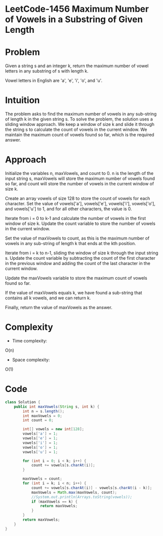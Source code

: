 # LeetCode-1456  Maximum Number of Vowels in a Substring of Given Length
# Problem
Given a string s and an integer k, return the maximum number of vowel letters in any substring of s with length k.

Vowel letters in English are 'a', 'e', 'i', 'o', and 'u'.
# Intuition
<!-- Describe your first thoughts on how to solve this problem. -->
The problem asks to find the maximum number of vowels in any sub-string of length k in the given string s. To solve the problem, the solution uses a sliding window approach. We keep a window of size k and slide it through the string s to calculate the count of vowels in the current window. We maintain the maximum count of vowels found so far, which is the required answer.
# Approach
<!-- Describe your approach to solving the problem. -->
Initialize the variables n, maxVowels, and count to 0. n is the length of the input string s, maxVowels will store the maximum number of vowels found so far, and count will store the number of vowels in the current window of size k.

Create an array vowels of size 128 to store the count of vowels for each character. Set the value of vowels['a'], vowels['e'], vowels['i'], vowels['o'], and vowels['u'] to 1, and for all other characters, the value is 0.

Iterate from i = 0 to k-1 and calculate the number of vowels in the first window of size k. Update the count variable to store the number of vowels in the current window.

Set the value of maxVowels to count, as this is the maximum number of vowels in any sub-string of length k that ends at the kth position.

Iterate from i = k to n-1, sliding the window of size k through the input string s. Update the count variable by subtracting the count of the first character in the previous window and adding the count of the last character in the current window.

Update the maxVowels variable to store the maximum count of vowels found so far.

If the value of maxVowels equals k, we have found a sub-string that contains all k vowels, and we can return k.

Finally, return the value of maxVowels as the answer.

# Complexity
- Time complexity:
<!-- Add your time complexity here, e.g. $$O(n)$$ -->
O(n)

- Space complexity:
<!-- Add your space complexity here, e.g. $$O(n)$$ -->
O(1)
# Code
```java
class Solution {
    public int maxVowels(String s, int k) {
        int n = s.length();
        int maxVowels = 0;
        int count = 0;

        int[] vowels = new int[128];
        vowels['a'] = 1;
        vowels['e'] = 1;
        vowels['i'] = 1;
        vowels['o'] = 1;
        vowels['u'] = 1;

        for (int i = 0; i < k; i++) {
            count += vowels[s.charAt(i)];
        }

        maxVowels = count;
        for (int i = k; i < n; i++) {
            count += vowels[s.charAt(i)] - vowels[s.charAt(i - k)];
            maxVowels = Math.max(maxVowels, count);
            //System.out.println(Arrays.toString(vowels));
            if (maxVowels == k) {
                return maxVowels; 
            }
        }
        return maxVowels;
    }
}

```
